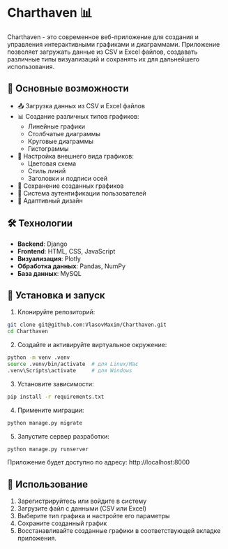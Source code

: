 # Charthaven 📊

Charthaven - это современное веб-приложение для создания и управления интерактивными графиками и диаграммами. Приложение позволяет загружать данные из CSV и Excel файлов, создавать различные типы визуализаций и сохранять их для дальнейшего использования.

## 🌟 Основные возможности

- 📤 Загрузка данных из CSV и Excel файлов
- 📊 Создание различных типов графиков:
  - Линейные графики
  - Столбчатые диаграммы
  - Круговые диаграммы
  - Гистограммы
- 🎨 Настройка внешнего вида графиков:
  - Цветовая схема
  - Стиль линий
  - Заголовки и подписи осей
- 💾 Сохранение созданных графиков
- 👤 Система аутентификации пользователей
- 📱 Адаптивный дизайн

## 🛠 Технологии

- **Backend**: Django
- **Frontend**: HTML, CSS, JavaScript
- **Визуализация**: Plotly
- **Обработка данных**: Pandas, NumPy
- **База данных**: MySQL

## 🚀 Установка и запуск

1. Клонируйте репозиторий:
```bash
git clone git@github.com:VlasovMaxim/Charthaven.git
cd Charthaven
```

2. Создайте и активируйте виртуальное окружение:
```bash
python -m venv .venv
source .venv/bin/activate  # для Linux/Mac
.venv\Scripts\activate     # для Windows
```

3. Установите зависимости:
```bash
pip install -r requirements.txt
```

4. Примените миграции:
```bash
python manage.py migrate
```

5. Запустите сервер разработки:
```bash
python manage.py runserver
```

Приложение будет доступно по адресу: http://localhost:8000

## 📝 Использование

1. Зарегистрируйтесь или войдите в систему
2. Загрузите файл с данными (CSV или Excel)
3. Выберите тип графика и настройте его параметры
4. Сохраните созданный график
5. Восстанавливайте созданные графики в соответствующей вкладке приложения.
